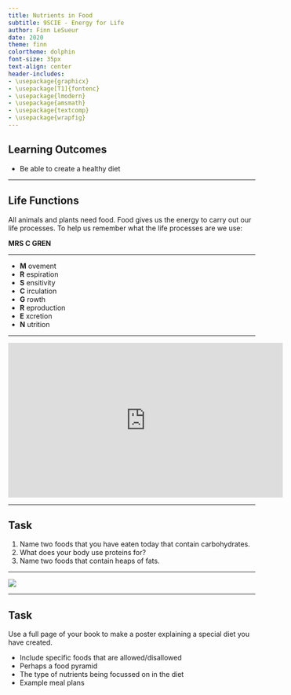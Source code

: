 ```yaml
---
title: Nutrients in Food
subtitle: 9SCIE - Energy for Life
author: Finn LeSueur
date: 2020
theme: finn
colortheme: dolphin
font-size: 35px
text-align: center
header-includes:
- \usepackage{graphicx}
- \usepackage[T1]{fontenc}
- \usepackage{lmodern}
- \usepackage{amsmath}
- \usepackage{textcomp}
- \usepackage{wrapfig}
---
```


## Learning Outcomes

- Be able to create a healthy diet

---

## Life Functions

All animals and plants need food. Food gives us the energy to carry out our life processes. To help us remember what the life processes are we use:

__MRS C GREN__

---

- __M__ ovement
- __R__ espiration
- __S__ ensitivity
- __C__ irculation
- __G__ rowth
- __R__ eproduction
- __E__ xcretion
- __N__ utrition

---

<iframe width="560" height="315" src="https://www.youtube.com/embed/cQPVXrV0GNA" frameborder="0" allow="accelerometer; autoplay; encrypted-media; gyroscope; picture-in-picture" allowfullscreen></iframe>

---

## Task

1. Name two foods that you have eaten today that contain carbohydrates.
2. What does your body use proteins for?
3. Name two foods that contain heaps of fats.

---

![](assets/healthy_diet-food-pyramid.png)

---

## Task

Use a full page of your book to make a poster explaining a special diet you have created.

- Include specific foods that are allowed/disallowed
- Perhaps a food pyramid
- The type of nutrients being focussed on in the diet
- Example meal plans

